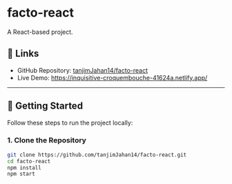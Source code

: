 ﻿# facto-react

A React-based project.

## 🔗 Links

- GitHub Repository: [tanjimJahan14/facto-react](https://github.com/tanjimJahan14/facto-react)  
- Live Demo: https://inquisitive-croquembouche-41624a.netlify.app/
---

## 🚀 Getting Started

Follow these steps to run the project locally:

### 1. Clone the Repository
```bash
git clone https://github.com/tanjimJahan14/facto-react.git
cd facto-react
npm install
npm start


